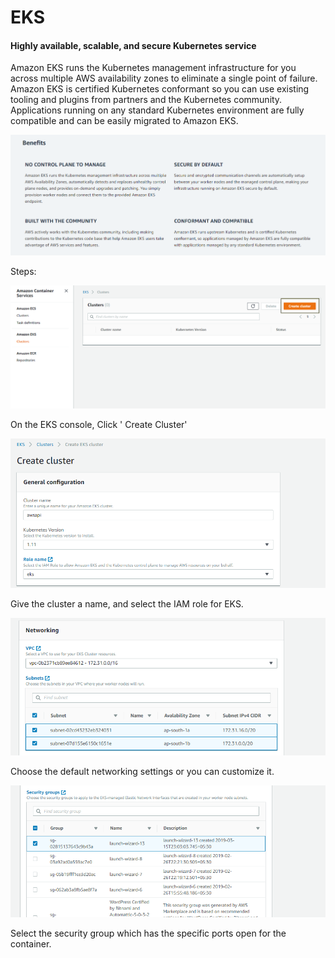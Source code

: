 # EKS

#### Highly available, scalable, and secure Kubernetes service <a id="Highly_available.2C_scalable.2C_and_secure_Kubernetes_service"></a>

Amazon EKS runs the Kubernetes management infrastructure for you across multiple AWS availability zones to eliminate a single point of failure. Amazon EKS is certified Kubernetes conformant so you can use existing tooling and plugins from partners and the Kubernetes community. Applications running on any standard Kubernetes environment are fully compatible and can be easily migrated to Amazon EKS.

![](../../.gitbook/assets/image%20%2813%29.png)

Steps:

![](../../.gitbook/assets/image%20%2888%29.png)

On the EKS console, Click ' Create Cluster'

![](../../.gitbook/assets/image%20%2857%29.png)

Give the cluster a name, and select the IAM role for EKS.

![](../../.gitbook/assets/image%20%28110%29.png)

Choose the default networking settings or you can customize it.

![](../../.gitbook/assets/image%20%2897%29.png)

Select the security group which has the specific ports open for the container.



